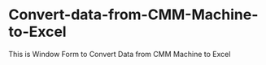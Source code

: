 # Convert-data-from-CMM-Machine-to-Excel
This is Window Form to Convert Data from CMM Machine to Excel
